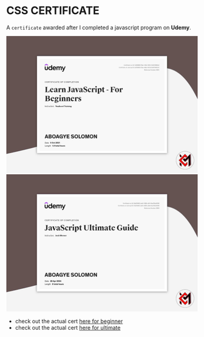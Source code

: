 # CSS CERTIFICATE
A `certificate` awarded after I completed a javascript program on **Udemy**.

![Javascript beginner cert](cert-img-1.jpg)
![Javascript ultimate cert](cert-img-2.jpg)

- check out the actual cert [here for beginner](javascript-beginner.pdf)
- check out the actual cert [here for ultimate](javascript-ultimate.pdf)